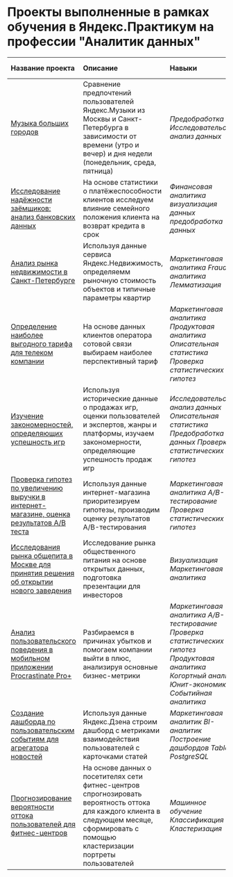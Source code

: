 # Проекты выполненные в рамках обучения в Яндекс.Практикум на профессии "Аналитик данных"

| Название проекта | Описание | Навыки | Используемые библиотеки | 
| :---------------------- | :---------------------- | :---------------------- | :---------------------- |
| [Музыка больших городов](project_1_big_city_music) | Сравнение предпочтений пользователей Яндекс.Музыки из Москвы и Санкт-Петербурга в зависимости от времени (утро и вечер) и дня недели (понедельник, среда, пятница)| *Предобработка Исследовательский анализ данных* | *pandas* |
| [Исследование надёжности заёмщиков: анализ банковских данных](project_2_bank_data) | На основе статистики о платёжеспособности клиентов исследуем влияние семейного положения клиента на возврат кредита в срок| *Финансовая аналитика визуализация данных предобработка данных* | *Pandas PyMystem3 seaborn matplotlib* |
| [Анализ рынка недвижимости в Санкт-Петербурге](project_3_reality_spb_analitics) | Используя данные сервиса Яндекс.Недвижимость, определяемм рыночную стоимость объектов и типичные параметры квартир| *Маркетинговая аналитика Fraud-аналитика Лемматизация* | *Pandas seaborn matplotlib* |
| [Определение наиболее выгодного тарифа для телеком компании](project_4_telekom_best_tarif) | На основе данных клиентов оператора сотовой связи выбираем наиболее перспективный тариф | *Маркетинговая аналитика Продуктовая аналитика Описательная статистика Проверка статистических гипотез* | *Pandas seaborn matplotlib scipy math* |
| [Изучение закономерностей, определяющих успешность игр](project_5_gamedev_analitics) | Используя исторические данные о продажах игр, оценки пользователей и экспертов, жанры и платформы, изучаем закономерности, определяющие успешность продаж игр | *Исследовательский анализ данных Описательная статистика Предобработка данных Проверка статистических гипотез* | *Pandas seaborn numpy matplotlib scipy math* |
| [Проверка гипотез по увеличению выручки в интернет-магазине, оценка результатов A/B теста](project_6_ab_test_revenue_market) | Используя данные интернет-магазина приоритезируем гипотезы, производим оценку результатов A/B-тестирования | *Маркетинговая аналитика A/B-тестирование Проверка статистических гипотез* | *Pandas seaborn numpy matplotlib scipy datetime* |
| [Исследования рынка общепита в Москве для принятия решения об открытии нового заведения](project_7_restaraunts_research) | Исследование рынка общественного питания на основе открытых данных, подготовка презентации для инвесторов | *Визуализация Маркетинговая аналитика* | *Pandas seaborn numpy bs4 scipy requests plotly* |
| [Анализ пользовательского поведения в мобильном приложении Procrastinate Pro+](project_8_users_app_behaviour) | Разбираемся в причинах убытков и помогаем компании выйти в плюс, анализируя основные бизнес-метрики | *Маркетинговая аналитика A/B-тестирование Проверка статистических гипотез Продуктовая аналитика Когортный анализ Юнит-экономика Событийная аналитика* | *Pandas seaborn numpy datetime scipy statsmodels plotly* |
| [Создание дашборда по пользовательским событиям для агрегатора новостей](project_9_dashboard_creating) | Используя данные Яндекс.Дзена строим дашборд с метриками взаимодействия пользователей с карточками статей | *Маркетинговая аналитик BI-аналитик Построение дашбордов Tableu PostgreSQL* | *sqlalchemy pandas dash* |
| [Прогнозирование вероятности оттока пользователей для фитнес-центров](project_10_jims_analitics) | На основе данных о посетителях сети фитнес-центров спрогнозировать вероятность оттока для каждого клиента в следующем месяце, сформировать с помощью кластеризации портреты пользователей | *Машинное обучение Классификация Кластеризация* | *Pandas scikit-learn matplotlib seaborn* |
